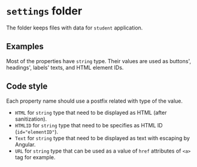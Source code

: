 # `settings` folder

The folder keeps files with data for `student` application.

## Examples

Most of the properties have `string` type. Their values are used as buttons', headings', labels' texts, and HTML element IDs.

## Code style

Each property name should use a postfix related with type of the value.

- `HTML` for `string` type that need to be displayed as HTML (after sanitization).
- `HTMLID` for `string` type that need to be specifies as HTML ID (`id="elementID"`).
- `Text` for `string` type that need to be displayed as text with escaping by Angular.
- `URL` for `string` type that can be used as a value of `href` attributes of `<a>` tag for example.
